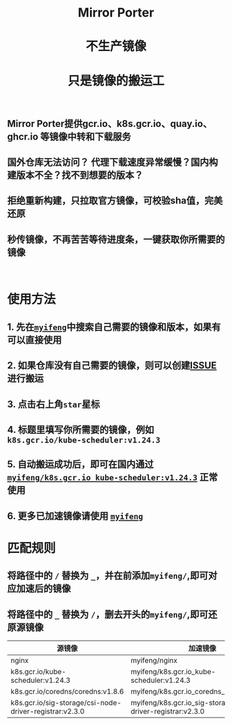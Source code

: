 <h1 align="center"><strong>Mirror Porter</strong></h1>

<h1 align="center">不生产镜像</h1>


<h1 align="center">只是镜像的搬运工</h1>

<br/>

## Mirror Porter提供gcr.io、k8s.gcr.io、quay.io、ghcr.io 等镜像中转和下载服务
## 国外仓库无法访问？ 代理下载速度异常缓慢？国内构建版本不全？找不到想要的版本？
## 拒绝重新构建，只拉取官方镜像，可校验sha值，完美还原
## 秒传镜像，不再苦苦等待进度条，一键获取你所需要的镜像

<br/>

# 使用方法

## 1. 先在[`myifeng`](https://hub.docker.com/u/myifeng)中搜索自己需要的镜像和版本，如果有可以直接使用
## 2. 如果仓库没有自己需要的镜像，则可以创建[ISSUE](https://github.com/myifeng/mirror-porter/issues/new?assignees=&labels=&projects=&template=mirror-porter.md&title=Enter+the+image%3Atag+here)进行搬运
## 3. 点击右上角`star`星标
## 4. 标题里填写你所需要的镜像，例如 `k8s.gcr.io/kube-scheduler:v1.24.3`
## 5. 自动搬运成功后，即可在国内通过 [`myifeng/k8s.gcr.io_kube-scheduler:v1.24.3`](https://hub.docker.com/u/myifeng) 正常使用
## 6. 更多已加速镜像请使用 [`myifeng`](https://hub.docker.com/u/myifeng)


# 匹配规则

## 将路径中的 `/` 替换为 `_`，并在前添加`myifeng/`,即可对应加速后的镜像
## 将路径中的 `_` 替换为 `/`，删去开头的`myifeng/`,即可还原源镜像

| 源镜像                                                  | 加速镜像                                                        |
| ------------------------------------------------------- | --------------------------------------------------------------- |
| nginx                                                   | myifeng/nginx                                                   |
| k8s.gcr.io/kube-scheduler:v1.24.3                       | myifeng/k8s.gcr.io_kube-scheduler:v1.24.3                       |
| k8s.gcr.io/coredns/coredns:v1.8.6                       | myifeng/k8s.gcr.io_coredns_coredns:v1.8.6                       |
| k8s.gcr.io/sig-storage/csi-node-driver-registrar:v2.3.0 | myifeng/k8s.gcr.io_sig-storage_csi-node-driver-registrar:v2.3.0 |
